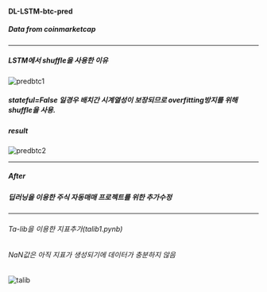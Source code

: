 #### DL-LSTM-btc-pred
##### Data from coinmarketcap
---
##### LSTM에서 shuffle을 사용한 이유
![predbtc1](https://user-images.githubusercontent.com/71945157/95032319-04126280-06f5-11eb-9762-435a5c46ec61.png)
##### stateful=False 일경우 배치간 시계열성이 보장되므로 overfitting방지를 위해 shuffle을 사용.



##### result
![predbtc2](https://user-images.githubusercontent.com/71945157/95032699-851e2980-06f6-11eb-9e18-b0f514326ecc.png)

---

##### After
##### 딥러닝을 이용한 주식 자동매매 프로젝트를 위한 추가수정
---
###### Ta-lib을 이용한 지표추가(talib1.pynb)
###### NaN값은 아직 지표가 생성되기에 데이터가 충분하지 않음
![talib](https://user-images.githubusercontent.com/71945157/95061526-aacb2300-0736-11eb-8bbb-2c5306bed31f.png)

